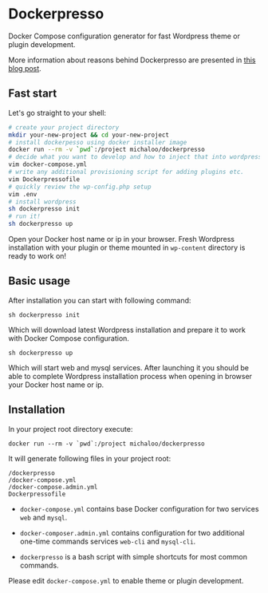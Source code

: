# Dockerpresso

Docker Compose configuration generator for fast Wordpress theme or plugin development.

More information about reasons behind Dockerpresso are presented in [this blog post](https://medium.com/@michaloo/express-wordpress-theme-and-plugin-development-environment-e077d52535e0).

## Fast start

Let's go straight to your shell:

```sh
# create your project directory
mkdir your-new-project && cd your-new-project
# install dockerpesso using docker installer image
docker run --rm -v `pwd`:/project michaloo/dockerpresso
# decide what you want to develop and how to inject that into wordpress installation
vim docker-compose.yml
# write any additional provisioning script for adding plugins etc.
vim Dockerpressofile
# quickly review the wp-config.php setup
vim .env
# install wordpress
sh dockerpresso init
# run it!
sh dockerpresso up
```

Open your Docker host name or ip in your browser. Fresh Wordpress installation
with your plugin or theme mounted in `wp-content` directory is ready to work on!

## Basic usage

After installation you can start with following command:

`sh dockerpresso init`

Which will download latest Wordpress installation and prepare it to work with Docker Compose configuration.

`sh dockerpresso up`

Which will start web and mysql services.
After launching it you should be able to complete Wordpress installation
process when opening in browser your Docker host name or ip.

## Installation

In your project root directory execute:

```docker run --rm -v `pwd`:/project michaloo/dockerpresso```

It will generate following files in your project root:

```
/dockerpresso
/docker-compose.yml
/docker-compose.admin.yml
Dockerpressofile
```

* `docker-compose.yml` contains base Docker configuration for two services
`web` and `mysql`.

* `docker-composer.admin.yml` contains configuration for two additional one-time
commands services `web-cli` and `mysql-cli`.

* `dockerpresso` is a bash script with simple shortcuts for most common commands.

Please edit `docker-compose.yml` to enable theme or plugin development.

